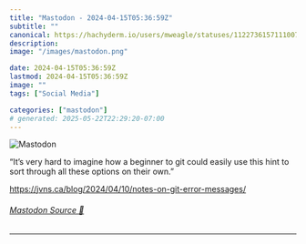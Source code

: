 ```yaml
---
title: "Mastodon - 2024-04-15T05:36:59Z"
subtitle: ""
canonical: https://hachyderm.io/users/mweagle/statuses/112273615711100713
description:
image: "/images/mastodon.png"

date: 2024-04-15T05:36:59Z
lastmod: 2024-04-15T05:36:59Z
image: ""
tags: ["Social Media"]

categories: ["mastodon"]
# generated: 2025-05-22T22:29:20-07:00
---
```

![Mastodon](/images/mastodon.png)

<p>“It’s very hard to imagine how a beginner to git could easily use this hint to sort through all these options on their own.”</p><p><a href="https://jvns.ca/blog/2024/04/10/notes-on-git-error-messages/" target="_blank" rel="nofollow noopener noreferrer" translate="no"><span class="invisible">https://</span><span class="ellipsis">jvns.ca/blog/2024/04/10/notes-</span><span class="invisible">on-git-error-messages/</span></a></p>


###### [Mastodon Source 🐘](https://hachyderm.io/@mweagle/112273615711100713)

___
